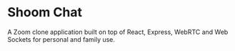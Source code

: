 # Shoom Chat
A Zoom clone application built on top of React, Express, WebRTC and Web Sockets for personal and family use.
